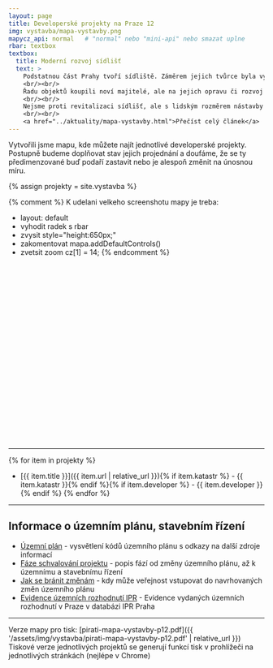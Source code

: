 ```yaml
---
layout: page
title: Developerské projekty na Praze 12
img: vystavba/mapa-vystavby.png
mapycz_api: normal   # "normal" nebo "mini-api" nebo smazat uplne
rbar: textbox
textbox:
  title: Moderní rozvoj sídlišť
  text: >
    Podstatnou část Prahy tvoří sídliště. Záměrem jejich tvůrce byla vyváženost staveb, která společně s hojnou zelení vytvoří na relativně malé ploše přijatelné bydlení pro velký počet obyvatel. Vyšší obytné bloky domů jsou tak vyvažovány nižšími objekty občanské vybavenosti.
    <br/><br/>
    Řadu objektů koupili noví majitelé, ale na jejich opravu či rozvoj nechtějí dát prostředky. Chtějí je zbourat a místo nich postavit výškové objekty bez ohledu, zda zastíní či jinak znehodnotí domy v jejich okolí. Chtějí je vybudovat bez patřičné infrastruktury, vyřešení dopravy atd.
    <br/><br/>
    Nejsme proti revitalizaci sídlišť, ale s lidským rozměrem nástavby několika pater.
    <br/><br/>
    <a href="../aktuality/mapa-vystavby.html">Přečíst celý článek</a>
---
```


Vytvořili jsme mapu, kde můžete najít jednotlivé developerské projekty. Postupně budeme doplňovat stav jejich projednání a doufáme, že se ty předimenzované buď podaří zastavit nebo je alespoň změnit na únosnou míru.

{% assign projekty = site.vystavba %}

{% comment %}
K udelani velkeho screenshotu mapy je treba:
- layout: default
- vyhodit radek s rbar
- zvysit style="height:650px;"
- zakomentovat mapa.addDefaultControls()
- zvetsit zoom cz[1] = 14;
{% endcomment %}

<div id="mapa" style="height:350px;"></div>
<script type="text/javascript">
const MAPY_API_KEY = "m_FCeS4VbzD5XXQPBKb5eUrRAJ6e5GKYR2UDjwG603E";
var map = L.map('mapa', { scrollWheelZoom: false }).setView([50.006, 14.43], 13);
const tileLayers = {
  'Základní': L.tileLayer(`https://api.mapy.cz/v1/maptiles/basic/256/{z}/{x}/{y}?apikey=${MAPY_API_KEY}`, {
    minZoom: 0,
    maxZoom: 19,
    attribution: '<a href="https://api.mapy.cz/copyright" target="_blank">&copy; Seznam.cz a.s. a další</a>',
}),
  'Letecká': L.tileLayer(`https://api.mapy.cz/v1/maptiles/aerial/256/{z}/{x}/{y}?apikey=${MAPY_API_KEY}`, {
    minZoom: 0,
    maxZoom: 19,
    attribution: '<a href="https://api.mapy.cz/copyright" target="_blank">&copy; Seznam.cz a.s. a další</a>',
}),
};
tileLayers['Základní'].addTo(map);
L.control.layers(tileLayers).addTo(map);

// Mapy.cz require us to place their logo somewhere
const LogoControl = L.Control.extend({
  options: {
    position: 'bottomleft',
  },

  onAdd: function (map) {
    const container = L.DomUtil.create('div');
    const link = L.DomUtil.create('a', '', container);

    link.setAttribute('href', 'http://mapy.cz/');
    link.setAttribute('target', '_blank');
    link.innerHTML = '<img src="https://api.mapy.cz/img/api/logo.svg" />';
    L.DomEvent.disableClickPropagation(link);

    return container;
  },
});
new LogoControl().addTo(map);

{% for item in projekty %}
  {% if item.gps.lat and item.gps.long %}
    L.marker([{{ item.gps.lat }}, {{ item.gps.long }}]).addTo(map)
        .bindTooltip("{{ item.title }}")
        .on('click', function(e) { window.open("{{ item.url | relative_url }}");});
  {% endif %}
{% endfor %}
</script>
- - -

{% for item in projekty %}
 * [{{ item.title }}]({{ item.url | relative_url }}){% if item.katastr %} - {{ item.katastr }}{% endif %}{% if item.developer %} - {{ item.developer }}{% endif %}
{% endfor %}

- - -

## Informace o územním plánu, stavebním řízení

 * [Územní plán](uzemni-plan.html) - vysvětlení kódů územního plánu s odkazy na další zdroje informací
 * [Fáze schvalování projektu](faze-schvalovani.html) - popis fází od změny územního plánu, až k územnímu a stavebnímu řízení
 * [Jak se bránit změnám](zmena-planu.html) - kdy může veřejnost vstupovat do navrhovaných změn územního plánu
 * [Evidence územních rozhodnutí IPR](https://eur.praha.eu) - Evidence vydaných územních rozhodnutí v Praze v databázi IPR Praha

- - -

Verze mapy pro tisk: [pirati-mapa-vystavby-p12.pdf]({{ '/assets/img/vystavba/pirati-mapa-vystavby-p12.pdf' | relative_url }})<br/>
Tiskové verze jednotlivých projektů se generují funkcí tisk v prohlížeči na jednotlivých stránkách (nejlépe v Chrome)
